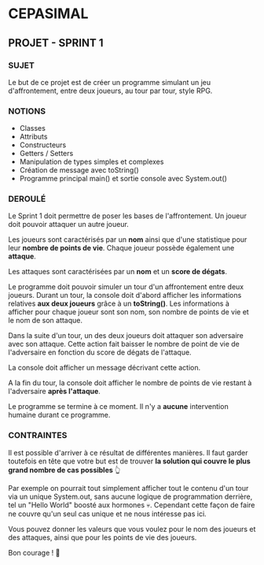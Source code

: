# CEPASIMAL
## PROJET - SPRINT 1
### SUJET
Le but de ce projet est de créer un programme simulant un jeu d'affrontement, entre deux joueurs, au tour par tour, style RPG.

### NOTIONS
+ Classes
+ Attributs
+ Constructeurs
+ Getters / Setters
+ Manipulation de types simples et complexes
+ Création de message avec toString()
+ Programme principal main() et sortie console avec System.out()

### DEROULÉ
Le Sprint 1 doit permettre de poser les bases de l'affrontement. Un joueur doit pouvoir attaquer un autre joueur.

Les joueurs sont caractérisés par un **nom** ainsi que d'une statistique pour leur **nombre de points de vie**. Chaque joueur possède également une **attaque**.

Les attaques sont caractérisées par un **nom** et un **score de dégats**.

Le programme doit pouvoir simuler un tour d'un affrontement entre deux joueurs. Durant un tour, la console doit d'abord afficher les informations relatives **aux deux joueurs** grâce à un **toString()**. Les informations à afficher pour chaque joueur sont son nom, son nombre de points de vie et le nom de son attaque.

Dans la suite d'un tour, un des deux joueurs doit attaquer son adversaire avec son attaque. Cette action fait baisser le nombre de point de vie de l'adversaire en fonction du score de dégats de l'attaque.

La console doit afficher un message décrivant cette action.

A la fin du tour, la console doit afficher le nombre de points de vie restant à l'adversaire **après l'attaque**.

Le programme se termine à ce moment. Il n'y a **aucune** intervention humaine durant ce programme.

### CONTRAINTES
Il est possible d'arriver à ce résultat de différentes manières.
Il faut garder toutefois en tête que votre but est de trouver **la solution qui couvre le plus grand nombre de cas possibles** 👆

Par exemple on pourrait tout simplement afficher tout le contenu d'un tour via un unique System.out, sans aucune logique de programmation derrière, tel un "Hello World" boosté aux hormones 💀.
Cependant cette façon de faire ne couvre qu'un seul cas unique et ne nous intéresse pas ici.

Vous pouvez donner les valeurs que vous voulez pour le nom des joueurs et des attaques, ainsi que pour les points de vie des joueurs.

Bon courage ! 🌟
